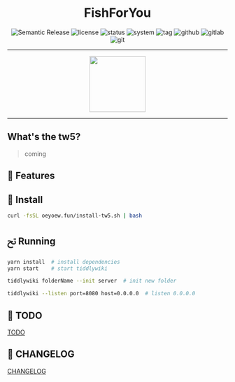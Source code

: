 <h1 align="center">FishForYou</h1>

<div align="center">

<img src="https://img.shields.io/badge/%20%20%F0%9F%93%A6%F0%9F%9A%80-Semantic-e10079.svg?style=flat-square" alt="Semantic Release"/>
<img src="https://img.shields.io/badge/License-GPL--3.0-green.svg?style=flat-square&logo=GNU&color=df967f&label=License" alt="license">
<img src="https://img.shields.io/badge/Maintain-Yes-blueviolet.svg?style=flat-square&logo=Chakra-Ui&color=90E59A&logoColor=green" alt="status" >
<img src="https://img.shields.io/badge/System-Linux-white.svg?style=flat-square&logo=linux&logoColor=white&color=BB9AF7" alt="system">
<img src="https://img.shields.io/gitlab/v/tag/oeyoews/tw5?color=green&logo=FastAPI&style=flat-square" alt="tag">
<img src="https://img.shields.io/badge/Github-Yes-green.svg?style=flat-square&logo=github&label=Github&logoColor=cyan" alt="github">
<img src="https://img.shields.io/badge/Gitlab-Yes-ffcc00.svg?style=flat-square&logo=gitlab&label=Gitlab" alt="gitlab">
<img src="https://img.shields.io/badge/GIT-Yes-green.svg?style=flat-square&logo=git&label=GIT" alt="git">

<hr>

<img src="https://cdn.jsdelivr.net/gh/oeyoews/img/koi-fish.png" width=128/>

</div>

<hr>

## What's the tw5?

> coming

##  Features

##  Install

```bash
curl -fsSL oeyoew.fun/install-tw5.sh | bash
```

## ﰌ Running

```bash
yarn install  # install dependencies
yarn start    # start tiddlywiki
```

```bash
tiddlywiki folderName --init server  # init new folder
```

```bash
tiddlywiki --listen port=8080 host=0.0.0.0  # listen 0.0.0.0
```

## 🐥 TODO

[TODO](docs/TODO.md)

## 🎅 CHANGELOG

[CHANGELOG](CHANGELOG.md)
